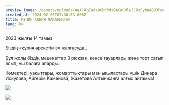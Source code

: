 ```yaml
---
preview_image: /assets/uploads/AgACAgIAAx0CbKPdxQACA8NlwJCDzFybQ4QU3PmnFBvu4vC8oQAC-uExG-qZCEpi79sYr2jeBgEAAwIAA3kAAzQE
created_at: 2024-02-05T07:38:53.000Z
title: ҚҰПИЯ АКЦИЯ ЖАҢАЛЫҚТАР
lang: kk
---
```


2023 жылғы 14 тамыз

Біздің «құпия әрекетіміз» жалғасуда...

Бұл жолы біздің меценаттар 3 рюкзак, кеңсе тауарлары және торт сатып алып, үш балаға апарды.

Көмектері, уақыттары, жомарттықтары мен ықыластары үшін Динара Искулова, Айгерім Каменова, Жазетова Алтынжанға алғыс айтамыз!

![](/assets/uploads/AgACAgIAAx0CbKPdxQACA8JlwJCDhyt2nTAw5hjHAYLutMfYcQAC-eExG-qZCEokjHI6OOWUTAEAAwIAA3kAAzQE)

![](/assets/uploads/AgACAgIAAx0CbKPdxQACA8RlwJCDvWYYKVeHkFxgEbpNAqI8-AAC--ExG-qZCEphxuaK-wvNGgEAAwIAA3kAAzQE)

